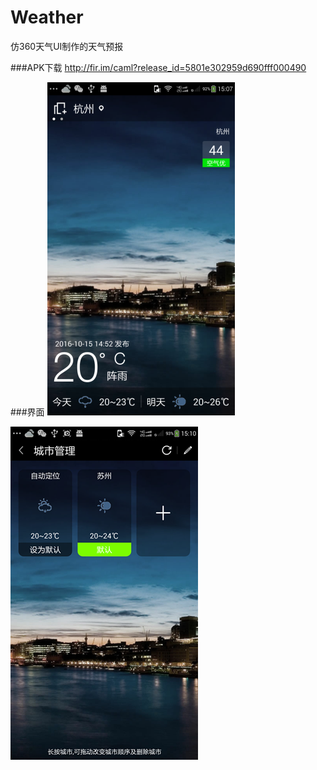 # Weather
仿360天气UI制作的天气预报

###APK下载
http://fir.im/caml?release_id=5801e302959d690fff000490

###界面
![Alt text](https://github.com/MorrisWare01/Weather/blob/master/Screenshot/Screenshot_1.png)

![Alt text](https://github.com/MorrisWare01/Weather/blob/master/Screenshot/Screenshot_2.png)
